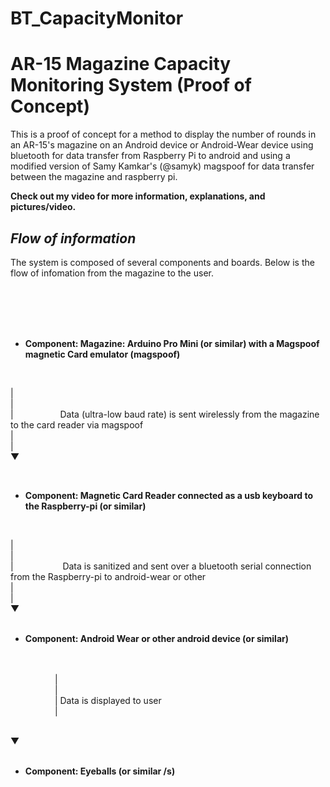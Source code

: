 # BT_CapacityMonitor

AR-15 Magazine Capacity Monitoring System (Proof of Concept)
==============

This is a proof of concept for a method to display the number of rounds in an AR-15's magazine on an Android device or Android-Wear device using bluetooth for data transfer from Raspberry Pi to android and using a modified version of Samy Kamkar's (@samyk) magspoof for data transfer between the magazine and raspberry pi.

**Check out my video for more information, explanations, and pictures/video.**


*Flow of information*
--------------
The system is composed of several components and boards.
Below is the flow of infomation from the magazine to the user.

<br><br><br><br>
- **Component: Magazine: Arduino Pro Mini (or similar) with a Magspoof magnetic Card emulator (magspoof)**
<br>

|<br>
|<br>
|      &nbsp;&nbsp;&nbsp;&nbsp;&nbsp;&nbsp;&nbsp;&nbsp;&nbsp;&nbsp;&nbsp;&nbsp;&nbsp;&nbsp;&nbsp;&nbsp;&nbsp;&nbsp;Data (ultra-low baud rate) is sent wirelessly from the magazine to the card reader via magspoof <br>
|<br>
|<br>
▼      

<br>

- **Component: Magnetic Card Reader connected as a usb keyboard to the Raspberry-pi (or similar)**

<br>

|<br>
|<br>
|    &nbsp;&nbsp;&nbsp;&nbsp;&nbsp;&nbsp;&nbsp;&nbsp;&nbsp;&nbsp;&nbsp;&nbsp;&nbsp;&nbsp;&nbsp;&nbsp;&nbsp;&nbsp;     Data is sanitized and sent over a bluetooth serial connection from the Raspberry-pi to android-wear or other
<br>
|<br>
|<br>
▼     
<br>

- **Component: Android Wear or other android device (or similar)**
<br>
<br>
&nbsp;&nbsp;&nbsp;&nbsp;&nbsp;&nbsp;&nbsp;&nbsp;&nbsp;&nbsp;&nbsp;&nbsp;&nbsp;&nbsp;&nbsp;&nbsp;&nbsp;&nbsp;| <br>
&nbsp;&nbsp;&nbsp;&nbsp;&nbsp;&nbsp;&nbsp;&nbsp;&nbsp;&nbsp;&nbsp;&nbsp;&nbsp;&nbsp;&nbsp;&nbsp;&nbsp;&nbsp;|<br>
&nbsp;&nbsp;&nbsp;&nbsp;&nbsp;&nbsp;&nbsp;&nbsp;&nbsp;&nbsp;&nbsp;&nbsp;&nbsp;&nbsp;&nbsp;&nbsp;&nbsp;&nbsp;|          Data is displayed to user
<br>
&nbsp;&nbsp;&nbsp;&nbsp;&nbsp;&nbsp;&nbsp;&nbsp;&nbsp;&nbsp;&nbsp;&nbsp;&nbsp;&nbsp;&nbsp;&nbsp;&nbsp;&nbsp;|<br>
&nbsp;&nbsp;&nbsp;&nbsp;&nbsp;&nbsp;&nbsp;&nbsp;&nbsp;&nbsp;&nbsp;&nbsp;&nbsp;&nbsp;&nbsp;&nbsp;&nbsp;&nbsp;

▼ <br>
<br> 
  
- **Component: Eyeballs (or similar /s)**

